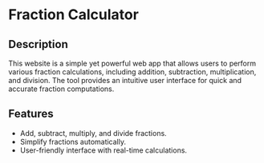 # Fraction Calculator
## Description
This website is a simple yet powerful web app that allows users to perform various fraction calculations, 
including addition, subtraction, multiplication, and division. The tool provides an intuitive user interface
for quick and accurate fraction computations.

## Features
* Add, subtract, multiply, and divide fractions.
* Simplify fractions automatically.
* User-friendly interface with real-time calculations.
